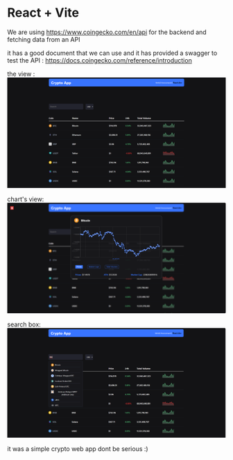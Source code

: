 # React + Vite

We are using https://www.coingecko.com/en/api for the backend and fetching data from an API


it has a good document that we can use and it has provided a swagger to test the API : https://docs.coingecko.com/reference/introduction

the view :
![img.png](public/img.png)

chart's view:
![img_1.png](public/img_1.png)

search box:
![img.png](public/img_2.png)

it was a simple crypto web app dont be serious :)
